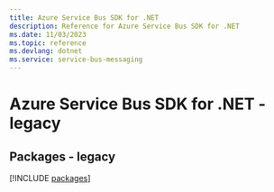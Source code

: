 ```yaml
---
title: Azure Service Bus SDK for .NET
description: Reference for Azure Service Bus SDK for .NET
ms.date: 11/03/2023
ms.topic: reference
ms.devlang: dotnet
ms.service: service-bus-messaging
---
```

# Azure Service Bus SDK for .NET - legacy
## Packages - legacy
[!INCLUDE [packages](service-bus-index.md)]